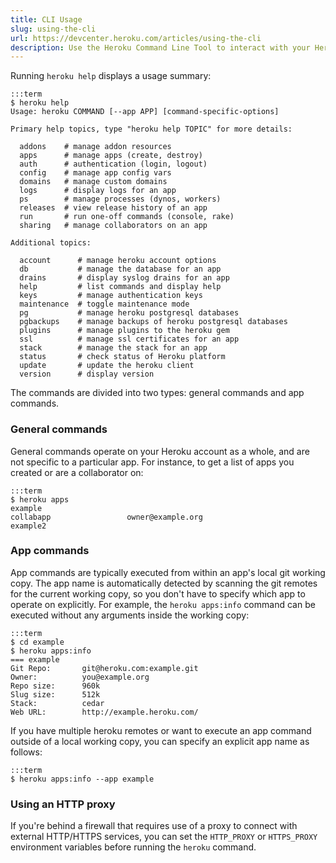 ```yaml
---
title: CLI Usage
slug: using-the-cli
url: https://devcenter.heroku.com/articles/using-the-cli
description: Use the Heroku Command Line Tool to interact with your Heroku account and applications.
---
```


Running `heroku help` displays a usage summary:

    :::term
    $ heroku help
    Usage: heroku COMMAND [--app APP] [command-specific-options]

    Primary help topics, type "heroku help TOPIC" for more details:

      addons    # manage addon resources
      apps      # manage apps (create, destroy)
      auth      # authentication (login, logout)
      config    # manage app config vars
      domains   # manage custom domains
      logs      # display logs for an app
      ps        # manage processes (dynos, workers)
      releases  # view release history of an app
      run       # run one-off commands (console, rake)
      sharing   # manage collaborators on an app

    Additional topics:

      account      # manage heroku account options
      db           # manage the database for an app
      drains       # display syslog drains for an app
      help         # list commands and display help
      keys         # manage authentication keys
      maintenance  # toggle maintenance mode
      pg           # manage heroku postgresql databases
      pgbackups    # manage backups of heroku postgresql databases
      plugins      # manage plugins to the heroku gem
      ssl          # manage ssl certificates for an app
      stack        # manage the stack for an app
      status       # check status of Heroku platform
      update       # update the heroku client
      version      # display version

The commands are divided into two types: general commands and app commands.

### General commands

General commands operate on your Heroku account as a whole, and are not specific
to a particular app.  For instance, to get a list of apps you created or are a
collaborator on:

    :::term
    $ heroku apps
    example
    collabapp                 owner@example.org
    example2

### App commands

App commands are typically executed from within an app's local git working copy.
The app name is automatically detected by scanning the git remotes for the
current working copy, so you don't have to specify which app to operate on
explicitly. For example, the `heroku apps:info` command can be executed without any
arguments inside the working copy:

    :::term
    $ cd example
    $ heroku apps:info
    === example
    Git Repo:       git@heroku.com:example.git
    Owner:          you@example.org
    Repo size:      960k
    Slug size:      512k
    Stack:          cedar
    Web URL:        http://example.heroku.com/

If you have multiple heroku remotes or want to execute an app command outside of
a local working copy, you can specify an explicit app name as follows:

    :::term
    $ heroku apps:info --app example

### Using an HTTP proxy

If you're behind a firewall that requires use of a proxy to connect with external HTTP/HTTPS services, you can set the `HTTP_PROXY` or `HTTPS_PROXY` environment variables before running the `heroku` command.